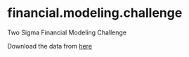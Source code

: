 # financial.modeling.challenge
Two Sigma Financial Modeling Challenge


Download the data from [here](https://srv-file2.gofile.io/download/bMmimQ/train.h5.zip)
